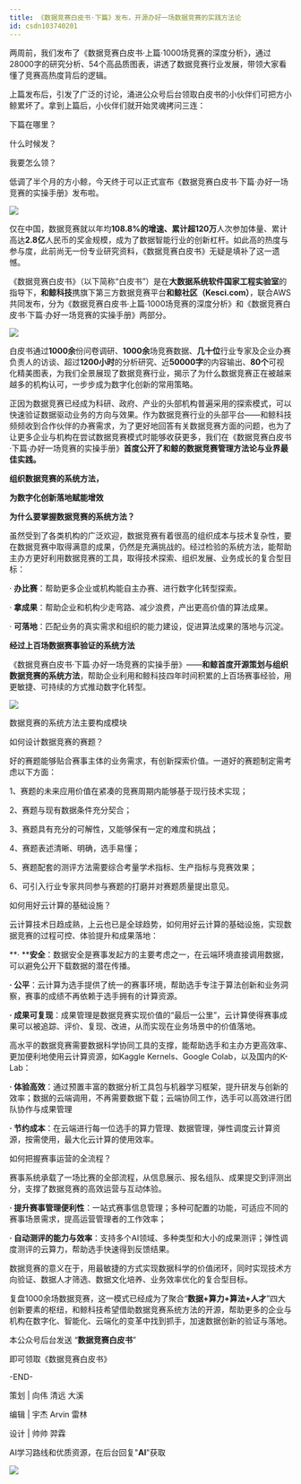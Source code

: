 ```yaml
---
title: 《数据竞赛白皮书·下篇》发布，开源办好一场数据竞赛的实践方法论
id: csdn103740201
---
```


两周前，我们发布了《数据竞赛白皮书·上篇·1000场竞赛的深度分析》，通过28000字的研究分析、54个高品质图表，讲透了数据竞赛行业发展，带领大家看懂了竞赛高热度背后的逻辑。

上篇发布后，引发了广泛的讨论，涌进公众号后台领取白皮书的小伙伴们可把方小鲸累坏了。拿到上篇后，小伙伴们就开始灵魂拷问三连：

下篇在哪里？

什么时候发？

我要怎么领？

低调了半个月的方小鲸，今天终于可以正式宣布《数据竞赛白皮书·下篇·办好一场竞赛的实操手册》发布啦。

![](../img/1cf5b0fe57bad8f0b3345425476a1454.png)

仅在中国，数据竞赛就以年均**108.8%**的增速、累计超**120万**人次参加体量、累计高达**2.8亿**人民币的奖金规模，成为了数据智能行业的创新杠杆。如此高的热度与参与度，此前尚无一份专业研究资料，《数据竞赛白皮书》无疑是填补了这一遗憾。

《数据竞赛白皮书》（以下简称“白皮书”）是在**大数据系统软件国家工程实验室**的指导下，**和鲸科技**携旗下第三方数据竞赛平台**和鲸社区（Kesci.com）**，联合AWS共同发布，分为《数据竞赛白皮书·上篇·1000场竞赛的深度分析》和《数据竞赛白皮书·下篇·办好一场竞赛的实操手册》两部分。

![](../img/8412151ebbad92a85987a69c10bb4d42.png)

白皮书通过**1000余**份问卷调研、**1000余**场竞赛数据、**几十位**行业专家及企业办赛负责人的访谈、超过**1200小时**的分析研究、近**50000字**的内容输出、**80个**可视化精美图表，为我们全景展现了数据竞赛行业，揭示了为什么数据竞赛正在被越来越多的机构认可，一步步成为数字化创新的常用策略。

正因为数据竞赛已经成为科研、政府、产业的头部机构普遍采用的探索模式，可以快速验证数据驱动业务的方向与效果。作为数据竞赛行业的头部平台——和鲸科技频频收到合作伙伴的办赛需求，为了更好地回答有关数据竞赛方面的问题，也为了让更多企业与机构在尝试数据竞赛模式时能够收获更多，我们在《数据竞赛白皮书·下篇·办好一场竞赛的实操手册》**首度公开了和鲸的数据竞赛管理方法论与业界最佳实践。**

**组织数据竞赛的系统方法，**

**为数字化创新落地赋能增效**

**为什么要掌握数据竞赛的系统方法？**

虽然受到了各类机构的广泛欢迎，数据竞赛有着很高的组织成本与技术复杂性，要在数据竞赛中取得满意的成果，仍然是充满挑战的。经过检验的系统方法，能帮助主办方更好利用数据竞赛的工具，取得技术探索、组织发展、业务成长的复合型目标：

· **办比赛**：帮助更多企业或机构能自主办赛、进行数字化转型探索。

· **拿成果**：帮助企业和机构少走弯路、减少浪费，产出更高价值的算法成果。

· **可落地**：匹配业务的真实需求和组织的能力建设，促进算法成果的落地与沉淀。

**经过上百场数据赛事验证的系统方法**

《数据竞赛白皮书·下篇·办好一场竞赛的实操手册》——**和鲸首度开源策划与组织数据竞赛的系统方法**，帮助企业利用和鲸科技四年时间积累的上百场赛事经验，用更敏捷、可持续的方式推动数字化转型。

![](../img/34d69800b0d9570a143827180d74fd4e.png)

数据竞赛的系统方法主要构成模块

如何设计数据竞赛的赛题？

好的赛题能够贴合赛事主体的业务需求，有创新探索价值。一道好的赛题制定需考虑以下方面：

1、赛题的未来应用价值在紧凑的竞赛周期内能够基于现行技术实现；

2、赛题与现有数据条件充分契合；

3、赛题具有充分的可解性，又能够保有一定的难度和挑战；

4、赛题表述清晰、明确，选手易懂；

5、赛题配套的测评方法需要综合考量学术指标、生产指标与竞赛效果；

6、可引入行业专家共同参与赛题的打磨并对赛题质量提出意见。

如何用好云计算的基础设施？

云计算技术日趋成熟，上云也已是全球趋势，如何用好云计算的基础设施，实现数据竞赛的过程可控、体验提升和成果落地：

**· ****安全**：数据安全是赛事发起方的主要考虑之一，在云端环境直接调用数据，可以避免公开下载数据的潜在传播。

**· 公平**：云计算为选手提供了统一的赛事环境，帮助选手专注于算法创新和业务洞察，赛事的成绩不再依赖于选手拥有的计算资源。

**· 成果可复现**：成果管理是数据竞赛实现价值的“最后一公里”，云计算使得赛事成果可以被追踪、评价、复现、改进，从而实现在业务场景中的价值落地。

高水平的数据竞赛需要数据科学协同工具的支撑，能帮助选手和主办方更高效率、更加便利地使用云计算资源，如Kaggle Kernels、Google Colab，以及国内的K-Lab：

**· 体验高效**：通过预置丰富的数据分析工具包与机器学习框架，提升研发与创新的效率；数据的云端调用，不再需要数据下载；云端协同工作，选手可以高效进行团队协作与成果管理

**· 节约成本**：在云端进行每一位选手的算力管理、数据管理，弹性调度云计算资源，按需使用，最大化云计算的使用效率。

如何把握赛事运营的全流程？

赛事系统承载了一场比赛的全部流程，从信息展示、报名组队、成果提交到评测出分，支撑了数据竞赛的高效运营与互动体验。

**· 提升赛事管理便利性**：一站式赛事信息管理；多种可配置的功能，可适应不同的赛事场景需求，提高运营管理者的工作效率；

**· 自动测评的能力与效率**：支持多个AI领域、多种类型和大小的成果测评；弹性调度测评的云算力，帮助选手快速得到反馈结果。

数据竞赛的意义在于，用最敏捷的方式实现数据科学的价值闭环，同时实现技术方向验证、数据人才筛选、数据文化培养、业务效率优化的复合型目标。

复盘1000余场数据竞赛，这一模式已经成为了聚合“**数据+算力+算法+人才**”四大创新要素的枢纽，和鲸科技希望借助数据竞赛系统方法的开源，帮助更多的企业与机构在数字化、智能化、云端化的变革中找到抓手，加速数据创新的验证与落地。

本公众号后台发送 “**数据竞赛白皮书**”

即可领取《数据竞赛白皮书》

-END-

策划 | 向伟 清远 大溪

编辑 | 宇杰 Arvin 雷林

设计 | 帅帅 羿霖

AI学习路线和优质资源，在后台回复"**AI**"获取

![](../img/18aae7d2cc6b7481f52ff4b05d80db1d.png)
